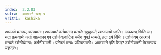 ```yaml
---
index:  3.2.83
sutra:  आत्ममाने खश् च
vritti:  kashika 
---
```


आत्मनो मननम् आत्ममानः। आत्ममाने वर्तमानान् मन्यतेः सुप्युपपदे खश्प्रत्ययो भवति। चकाराण् णिनिः च। यदा प्रत्ययार्थः कर्ता आत्मानम् एव दर्शनीयत्वादिना धर्मेण युक्तं मन्यते, तदा ऽयं विधिः। दर्शनीयम् आत्मानं मन्यते दर्शनीयंमन्यः, दर्शनीयमानी। पण्डितं मन्यः, पण्डितमानी। आत्ममाने इति किम्? दर्शनीयमनी देवदत्तस्य यज्ञदत्तः।

